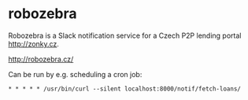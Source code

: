 # robozebra

Robozebra is a Slack notification service for a Czech P2P lending portal http://zonky.cz.

http://robozebra.cz/


Can be run by e.g. scheduling a cron job:

    * * * * * /usr/bin/curl --silent localhost:8000/notif/fetch-loans/
